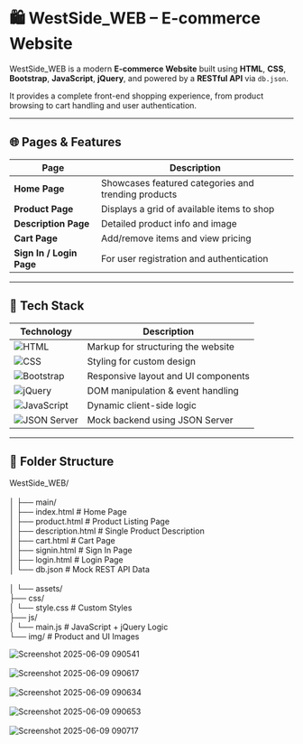 # 🛍️ WestSide_WEB – E-commerce Website

WestSide_WEB is a modern **E-commerce Website** built using **HTML**, **CSS**, **Bootstrap**, **JavaScript**, **jQuery**, and powered by a **RESTful API** via `db.json`.

It provides a complete front-end shopping experience, from product browsing to cart handling and user authentication.

---

## 🌐 Pages & Features

| Page                  | Description                                         |
|------------------------|-----------------------------------------------------|
| **Home Page**          | Showcases featured categories and trending products |
| **Product Page**       | Displays a grid of available items to shop          |
| **Description Page**   | Detailed product info and image                     |
| **Cart Page**          | Add/remove items and view pricing                   |
| **Sign In / Login Page** | For user registration and authentication         |

---

## 🧰 Tech Stack

| Technology | Description |
|------------|-------------|
| ![HTML](https://img.shields.io/badge/HTML-E34F26?style=for-the-badge&logo=html5&logoColor=white) | Markup for structuring the website |
| ![CSS](https://img.shields.io/badge/CSS-1572B6?style=for-the-badge&logo=css3&logoColor=white) | Styling for custom design |
| ![Bootstrap](https://img.shields.io/badge/Bootstrap-563D7C?style=for-the-badge&logo=bootstrap&logoColor=white) | Responsive layout and UI components |
| ![jQuery](https://img.shields.io/badge/jQuery-0769AD?style=for-the-badge&logo=jquery&logoColor=white) | DOM manipulation & event handling |
| ![JavaScript](https://img.shields.io/badge/JavaScript-F7DF1E?style=for-the-badge&logo=javascript&logoColor=black) | Dynamic client-side logic |
| ![JSON Server](https://img.shields.io/badge/REST%20API-db.json-000000?style=for-the-badge&logo=json&logoColor=white) | Mock backend using JSON Server |

---

## 📁 Folder Structure


WestSide_WEB/<br><br>
│
├── main/ <br>
│ ├── index.html # Home Page<br>
│ ├── product.html # Product Listing Page<br>
│ ├── description.html # Single Product Description<br>
│ ├── cart.html # Cart Page<br>
│ ├── signin.html # Sign In Page<br>
│ ├── login.html # Login Page<br>
│ └── db.json # Mock REST API Data<br><br>
│
└── assets/<br>
├── css/<br>
│ └── style.css # Custom Styles<br>
├── js/<br>
│ └── main.js # JavaScript + jQuery Logic<br>
└── img/ # Product and UI Images<br>

![Screenshot 2025-06-09 090541](https://github.com/user-attachments/assets/b7ccac7c-4861-41c2-bccd-5154a896145c)<br><br>
![Screenshot 2025-06-09 090617](https://github.com/user-attachments/assets/a91d35ad-ea95-419e-acd4-2b51fe2e46d6)<br><br>
![Screenshot 2025-06-09 090634](https://github.com/user-attachments/assets/5de6dd06-8353-46fd-8dcd-8c96e451fde3)<br><br>
![Screenshot 2025-06-09 090653](https://github.com/user-attachments/assets/f11d9f3c-6cb5-421d-9ce8-1661bf5d3937)<br><br>
![Screenshot 2025-06-09 090717](https://github.com/user-attachments/assets/9ecae142-abc4-4f6f-b699-67e44d265dfe)<br><br>

<br>




